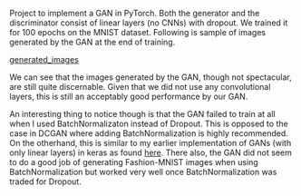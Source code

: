 Project to implement a GAN in PyTorch. Both the generator and the discriminator consist of linear layers (no CNNs) with dropout. We trained it for 100 epochs on the MNIST dataset. Following is sample of images generated by the GAN at the end of training. 

[generated_images](generated_images/gan_mnist_generated_samples.png)

We can see that the images generated by the GAN, though not spectacular, are still quite discernable. Given that we did not use any convolutional layers, this is still an acceptably good performance by our GAN. 

An interesting thing to notice though is that the GAN failed to train at all when I used BatchNormalizaton instead of Dropout. This is opposed to the case in DCGAN where adding BatchNormalization is highly recommended. On the otherhand, this is similar to my earlier implementation of GANs (with only linear layers) in keras as found [here](https://github.com/praritagarwal/GAN-Fashion-MNIST). There also, the GAN did not seem to do a good job of generating Fashion-MNIST images when using BatchNormalization but worked very well once BatchNormalization was traded for Dropout. 